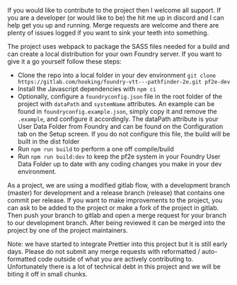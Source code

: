 If you would like to contribute to the project then I welcome all support. If you are a developer (or would like to be) the hit me up in discord and I can help get you up and running. Merge requests are welcome and there are plenty of issues logged if you want to sink your teeth into something. 

The project uses webpack to package the SASS files needed for a build and can create a local distribution for your own Foundry server. If you want to give it a go yourself follow these steps:
* Clone the repo into a local folder in your dev environment `git clone https://gitlab.com/hooking/foundry-vtt---pathfinder-2e.git pf2e-dev`
* Install the Javascript dependencies with `npm ci`
* Optionally, configure a `foundryconfig.json` file in the root folder of the project with `dataPath` and `systemName` attributes. An example can be found in `foundryconfig.example.json`, simply copy it and remove the `.example`, and configure it accordingly. The dataPath attribute is your User Data Folder from Foundry and can be found on the Configuration tab on the Setup screen. If you do not configure this file, the build will be built in the dist folder
* Run `npm run build` to perform a one off compile/build
* Run `npm run build:dev` to keep the pf2e system in your Foundry User Data Folder up to date with any coding changes you make in your dev environment.

As a project, we are using a modified gitlab flow, with a development branch (master) for development and a release branch (release) that contains one commit per release. If you want to make improvements to the project, you can ask to be added to the project or make a fork of the project in gitlab. Then push your branch to gitlab and open a merge request for your branch to our development branch. After being reviewed it can be merged into the project by one of the project maintainers.

Note: we have started to integrate Prettier into this project but it is still early days. Please do not submit any merge requests with reformatted / auto-formatted code outside of what you are actively contributing to. Unfortunately there is a lot of technical debt in this project and we will be biting it off in small chunks.